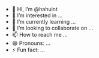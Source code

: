 - 👋 Hi, I’m @hahuint
- 👀 I’m interested in ...
- 🌱 I’m currently learning ...
- 💞️ I’m looking to collaborate on ...
- 📫 How to reach me ...
- 😄 Pronouns: ...
- ⚡ Fun fact: ...

<!---
hahuint/hahuint is a ✨ special ✨ repository because its `README.md` (this file) appears on your GitHub profile.
You can click the Preview link to take a look at your changes.
--->
